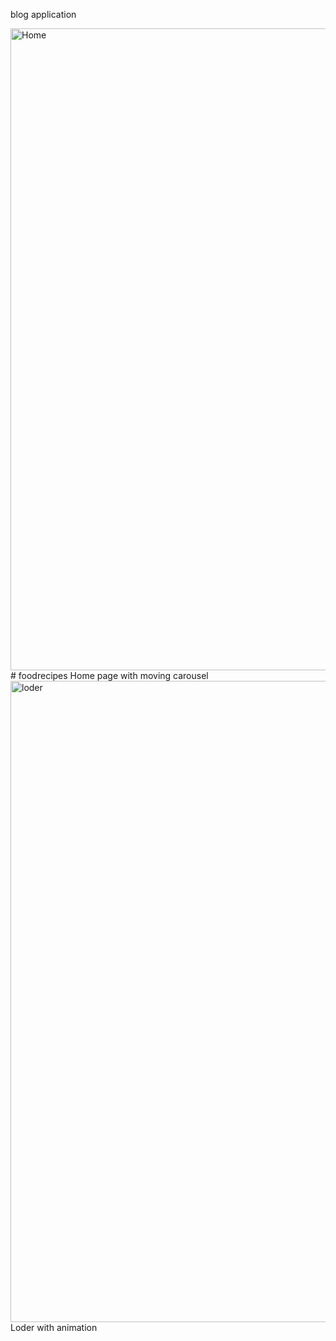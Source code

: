 blog application

<img width="1920" height="1027" alt="Home" src="https://github.com/user-attachments/assets/f702a7e1-2a3d-4b06-ac17-944a0ef999db" /># foodrecipes Home page with moving carousel
<img width="1911" height="1026" alt="loder" src="https://github.com/user-attachments/assets/cd4c7dc9-4f32-496c-a9fd-18adf762df26" /> Loder with animation

 

